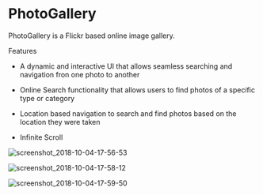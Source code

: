 # PhotoGallery
PhotoGallery is a Flickr based online image gallery. 

Features
* A dynamic and interactive UI that allows seamless searching and navigation fron one photo to another




* Online Search functionality that allows users to find photos of a specific type or category 

* Location based navigation to search and find photos based on the location they were taken

* Infinite Scroll 

![screenshot_2018-10-04-17-56-53](https://user-images.githubusercontent.com/29299547/46474346-71d4dc80-c804-11e8-9970-3abf3acf8ce9.png)


![screenshot_2018-10-04-17-58-12](https://user-images.githubusercontent.com/29299547/46474350-73060980-c804-11e8-8d92-be0a64c242a2.png)


![screenshot_2018-10-04-17-59-50](https://user-images.githubusercontent.com/29299547/46474355-74373680-c804-11e8-9790-4d887afc545e.png)
